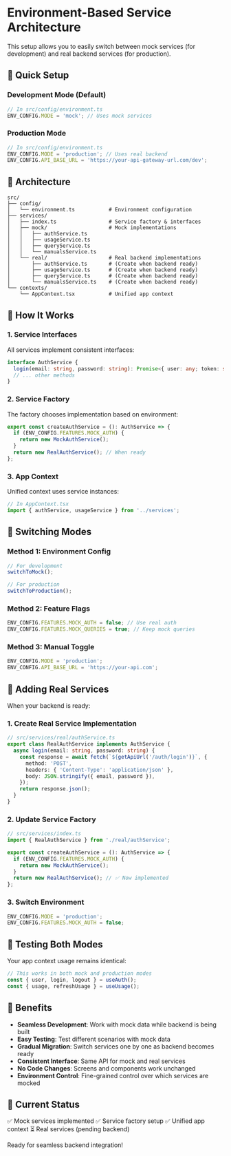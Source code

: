 # Environment-Based Service Architecture

This setup allows you to easily switch between mock services (for development)
and real backend services (for production).

## 🔧 Quick Setup

### Development Mode (Default)

```typescript
// In src/config/environment.ts
ENV_CONFIG.MODE = 'mock'; // Uses mock services
```

### Production Mode

```typescript
// In src/config/environment.ts
ENV_CONFIG.MODE = 'production'; // Uses real backend
ENV_CONFIG.API_BASE_URL = 'https://your-api-gateway-url.com/dev';
```

## 📁 Architecture

```
src/
├── config/
│   └── environment.ts           # Environment configuration
├── services/
│   ├── index.ts                 # Service factory & interfaces
│   ├── mock/                    # Mock implementations
│   │   ├── authService.ts
│   │   ├── usageService.ts
│   │   ├── queryService.ts
│   │   └── manualsService.ts
│   └── real/                    # Real backend implementations
│       ├── authService.ts       # (Create when backend ready)
│       ├── usageService.ts      # (Create when backend ready)
│       ├── queryService.ts      # (Create when backend ready)
│       └── manualsService.ts    # (Create when backend ready)
└── contexts/
    └── AppContext.tsx           # Unified app context
```

## 🚀 How It Works

### 1. Service Interfaces

All services implement consistent interfaces:

```typescript
interface AuthService {
  login(email: string, password: string): Promise<{ user: any; token: string }>;
  // ... other methods
}
```

### 2. Service Factory

The factory chooses implementation based on environment:

```typescript
export const createAuthService = (): AuthService => {
  if (ENV_CONFIG.FEATURES.MOCK_AUTH) {
    return new MockAuthService();
  }
  return new RealAuthService(); // When ready
};
```

### 3. App Context

Unified context uses service instances:

```typescript
// In AppContext.tsx
import { authService, usageService } from '../services';
```

## 🔄 Switching Modes

### Method 1: Environment Config

```typescript
// For development
switchToMock();

// For production
switchToProduction();
```

### Method 2: Feature Flags

```typescript
ENV_CONFIG.FEATURES.MOCK_AUTH = false; // Use real auth
ENV_CONFIG.FEATURES.MOCK_QUERIES = true; // Keep mock queries
```

### Method 3: Manual Toggle

```typescript
ENV_CONFIG.MODE = 'production';
ENV_CONFIG.API_BASE_URL = 'https://your-api.com';
```

## 📝 Adding Real Services

When your backend is ready:

### 1. Create Real Service Implementation

```typescript
// src/services/real/authService.ts
export class RealAuthService implements AuthService {
  async login(email: string, password: string) {
    const response = await fetch(`${getApiUrl('/auth/login')}`, {
      method: 'POST',
      headers: { 'Content-Type': 'application/json' },
      body: JSON.stringify({ email, password }),
    });
    return response.json();
  }
}
```

### 2. Update Service Factory

```typescript
// src/services/index.ts
import { RealAuthService } from './real/authService';

export const createAuthService = (): AuthService => {
  if (ENV_CONFIG.FEATURES.MOCK_AUTH) {
    return new MockAuthService();
  }
  return new RealAuthService(); // ✅ Now implemented
};
```

### 3. Switch Environment

```typescript
ENV_CONFIG.MODE = 'production';
ENV_CONFIG.FEATURES.MOCK_AUTH = false;
```

## 🧪 Testing Both Modes

Your app context usage remains identical:

```typescript
// This works in both mock and production modes
const { user, login, logout } = useAuth();
const { usage, refreshUsage } = useUsage();
```

## 🎯 Benefits

- **Seamless Development**: Work with mock data while backend is being built
- **Easy Testing**: Test different scenarios with mock data
- **Gradual Migration**: Switch services one by one as backend becomes ready
- **Consistent Interface**: Same API for mock and real services
- **No Code Changes**: Screens and components work unchanged
- **Environment Control**: Fine-grained control over which services are mocked

## 🚦 Current Status

✅ Mock services implemented ✅ Service factory setup ✅ Unified app context ⏳
Real services (pending backend)

Ready for seamless backend integration!
